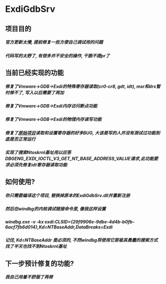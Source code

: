 # ExdiGdbSrv
## 项目目的
##### 官方更新太慢, 提前修复一些方便自己调试用的问题
##### 代码写的太野了, 有很多并不安全的操作, 干脆不提pr了
## 当前已经实现的功能
##### 修复了Vmware->GDB->Exdi的特殊寄存器读取(cr0-cr8, gdt, idt), msr和drx暂时修不了, 写入以后需要了再加
##### 修复了Vmware->GDB->Exdi内存访问断点功能
##### 修复了Vmware->GDB->Exdi的物理内存读写功能
##### 修复了[原始项目](https://github.com/microsoft/WinDbg-Samples/tree/master/Exdi/exdigdbsrv)读取和设置寄存器的好多BUG, 大该是写的人并没有测试过功能到底是否正常运行
##### 实现了搜索Ntoskrnl基址用以应答DBGENG_EXDI_IOCTL_V3_GET_NT_BASE_ADDRESS_VALUE请求,此功能要求必须先修复idt寄存器读取功能
## 如何使用?
##### 你只需要编译这个项目, 替换掉原本的ExdiGdbSrv.dll并重新注册
##### 然后在windbg的内核调试链接命令里, 像我这样设置
##### windbg.exe -v -kx exdi:CLSID={29f9906e-9dbe-4d4b-b0fb-6acf7fb6d014},Kd=NTBaseAddr,DataBreaks=Exdi
##### 记住, Kd=NTBaseAddr 是必须的, 不然windbg将使用它那极其愚蠢的搜索方式找了半天也找不到Ntoskrnl基址
## 下一步预计修复的功能?
##### 我自己用着不舒服了再修


